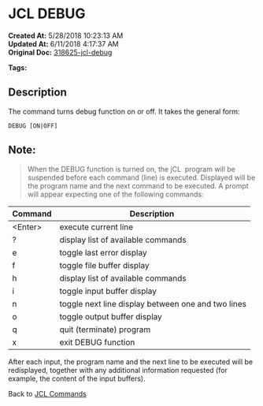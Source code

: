 # JCL DEBUG

**Created At:** 5/28/2018 10:23:13 AM  
**Updated At:** 6/11/2018 4:17:37 AM  
**Original Doc:** [318625-jcl-debug](https://docs.jbase.com/45792-jcl/318625-jcl-debug)  

**Tags:**
<badge text='jcl' vertical='middle' />

## Description 

The command turns debug function on or off. It takes the general form:

```
DEBUG [ON|OFF]
```



## Note: 


> When the DEBUG function is turned on, the jCL  program will be suspended before each command (line) is executed. Displayed will be the program name and the next command to be executed. A prompt will appear expecting one of the following commands:



| Command | Description  |
| --- | --- |
| &lt;Enter&gt;<br> | execute current line<br> |
| ?<br> | display list of available commands<br> |
| e<br> | toggle last error display<br> |
| f<br> | toggle file buffer display<br> |
| h<br> | display list of available commands<br> |
| i<br> | toggle input buffer display<br> |
| n<br> | toggle next line display between one and two lines<br> |
| o<br> | toggle output buffer display<br> |
| q<br> | quit (terminate) program<br> |
| x<br> | exit DEBUG function<br> |


After each input, the program name and the next line to be executed will be redisplayed, together with any additional information requested (for example, the content of the input buffers).



Back to [JCL Commands](jcl%20commands)



### 

